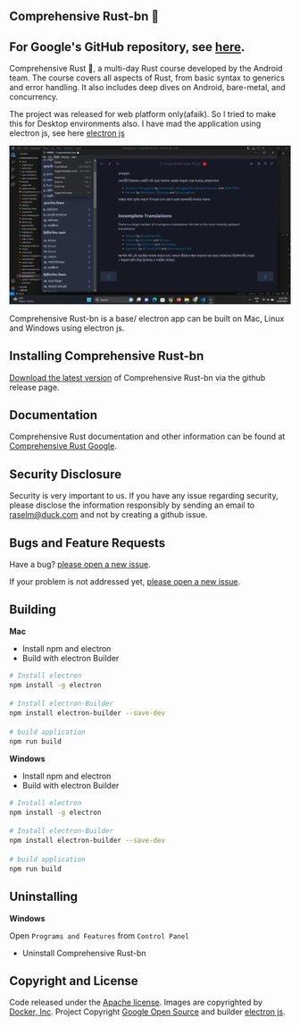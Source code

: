
## Comprehensive Rust-bn 🦀
## For Google's GitHub repository, see [here](https://github.com/google/comprehensive-rust).

Comprehensive Rust 🦀, a multi-day Rust course developed by the Android team. The course covers all aspects of Rust, from basic syntax to generics and error handling. It also includes deep dives on Android, bare-metal, and concurrency.

The project was released for web platform only(afaik). So I tried to make this for Desktop environments also. I have mad the application using electron js, see here [electron js](hhttps://github.com/electron/electron)




![CC Screenshot](https://raw.githubusercontent.com/raselmandol/comprehensive-rust-bn-desktop/main/screenshots/1.png)

Comprehensive Rust-bn is a base/ electron app can be built on Mac, Linux and Windows using electron js.


## Installing Comprehensive Rust-bn

[Download the latest version](https://github.com/raselmandol/comprehensive-rust-bn-desktop/releases) of Comprehensive Rust-bn via the github release page.

## Documentation

Comprehensive Rust documentation and other information can be found at [Comprehensive Rust Google](https://github.com/google/comprehensive-rust).

## Security Disclosure

Security is very important to us. If you have any issue regarding security, please disclose the information responsibly by sending an email to raselm@duck.com and not by creating a github issue.


## Bugs and Feature Requests

Have a bug? [please open a new issue](https://github.com/google/comprehensive-rust/issues/new).


If your problem is not addressed yet, [please open a new issue](https://github.com/google/comprehensive-rust/issues/new).


## Building

**Mac**

- Install npm and electron
- Build with electron Builder
```bash
# Install electron
npm install -g electron

# Install electron-Builder
npm install electron-builder --save-dev

# build application
npm run build
```

**Windows**

- Install npm and electron
- Build with electron Builder
```bash
# Install electron
npm install -g electron

# Install electron-Builder
npm install electron-builder --save-dev

# build application
npm run build
```

## Uninstalling

**Windows**

Open `Programs and Features` from `Control Panel`

- Uninstall Comprehensive Rust-bn

## Copyright and License

Code released under the [Apache license](LICENSE).
Images are copyrighted by [Docker, Inc](https://www.docker.com/).
 Project Copyright [Google Open Source](https://github.com/google/) and builder [electron js](https://github.com/electron/electron).
